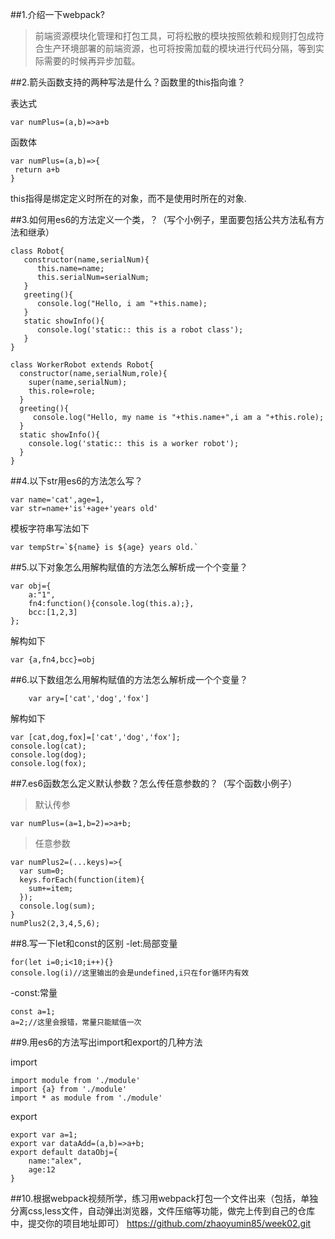##1.介绍一下webpack?
>前端资源模块化管理和打包工具，可将松散的模块按照依赖和规则打包成符合生产环境部署的前端资源，也可将按需加载的模块进行代码分隔，等到实际需要的时候再异步加载。

##2.箭头函数支持的两种写法是什么？函数里的this指向谁？

表达式
```
var numPlus=(a,b)=>a+b
```
函数体

```
var numPlus=(a,b)=>{
 return a+b
}
```

 this指得是绑定定义时所在的对象，而不是使用时所在的对象.

##3.如何用es6的方法定义一个类，？（写个小例子，里面要包括公共方法私有方法和继承）

```
class Robot{
   constructor(name,serialNum){
      this.name=name;
      this.serialNum=serialNum;
   }
   greeting(){
      console.log("Hello, i am "+this.name);
   }
   static showInfo(){
      console.log('static:: this is a robot class');
   }
}

class WorkerRobot extends Robot{
  constructor(name,serialNum,role){
    super(name,serialNum);
    this.role=role;
  }
  greeting(){
     console.log("Hello, my name is "+this.name+",i am a "+this.role);
  }
  static showInfo(){
    console.log('static:: this is a worker robot');
  }
}

```

##4.以下str用es6的方法怎么写？

```
var name='cat',age=1,
var str=name+'is'+age+'years old'

```

模板字符串写法如下
```
var tempStr=`${name} is ${age} years old.`
```

##5.以下对象怎么用解构赋值的方法怎么解析成一个个变量？

```
var obj={
	a:"1",
	fn4:function(){console.log(this.a);},
	bcc:[1,2,3]
};

```

解构如下
```
var {a,fn4,bcc}=obj
```

##6.以下数组怎么用解构赋值的方法怎么解析成一个个变量？

```
    var ary=['cat','dog','fox']

```

解构如下
```
var [cat,dog,fox]=['cat','dog','fox'];
console.log(cat);
console.log(dog);
console.log(fox);
```

##7.es6函数怎么定义默认参数？怎么传任意参数的？（写个函数小例子）

>默认传参
```
var numPlus=(a=1,b=2)=>a+b;
```

>任意参数
```
var numPlus2=(...keys)=>{
  var sum=0;
  keys.forEach(function(item){
    sum+=item;
  });
  console.log(sum);
}
numPlus2(2,3,4,5,6);
```

##8.写一下let和const的区别
-let:局部变量
```
for(let i=0;i<10;i++){}
console.log(i)//这里输出的会是undefined,i只在for循环内有效
```

-const:常量
```
const a=1;
a=2;//这里会报错，常量只能赋值一次
```
##9.用es6的方法写出import和export的几种方法

import
```
import module from './module'
import {a} from './module'
import * as module from './module'

```

export
```
export var a=1;
export var dataAdd=(a,b)=>a+b;
export default dataObj={
	name:"alex",
	age:12
}
```
##10.根据webpack视频所学，练习用webpack打包一个文件出来（包括，单独分离css,less文件，自动弹出浏览器，文件压缩等功能，做完上传到自己的仓库中，提交你的项目地址即可）
https://github.com/zhaoyumin85/week02.git
